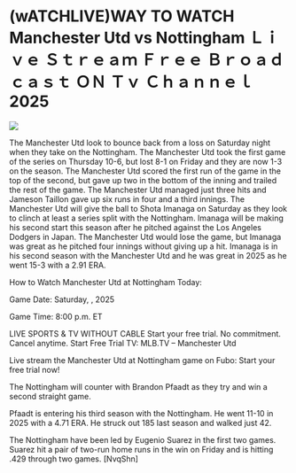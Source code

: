 # (wATCHLIVE)WAY TO WATCH Manchester Utd vs Nottingham Ｌｉｖｅ Ｓｔｒｅａｍ Ｆｒｅｅ Ｂｒｏａｄｃａｓｔ ＯＮ Ｔｖ Ｃｈａｎｎｅｌ  2025  
  
  
[![](https://i.imgur.com/qSNzIqt.png)](https://movie.rssnews.media/oqmMRKwTi.php)  
  
The Manchester Utd look to bounce back from a loss on Saturday night when they take on the Nottingham. The Manchester Utd took the first game of the series on Thursday 10-6, but lost 8-1 on Friday and they are now 1-3 on the season. The Manchester Utd scored the first run of the game in the top of the second, but gave up two in the bottom of the inning and trailed the rest of the game. The Manchester Utd managed just three hits and Jameson Taillon gave up six runs in four and a third innings. The Manchester Utd will give the ball to Shota Imanaga on Saturday as they look to clinch at least a series split with the Nottingham. Imanaga will be making his second start this season after he pitched against the Los Angeles Dodgers in Japan. The Manchester Utd would lose the game, but Imanaga was great as he pitched four innings without giving up a hit. Imanaga is in his second season with the Manchester Utd and he was great in 2025 as he went 15-3 with a 2.91 ERA.

How to Watch Manchester Utd at Nottingham Today:

Game Date: Saturday, , 2025

Game Time: 8:00 p.m. ET

LIVE SPORTS & TV WITHOUT CABLE
Start your free trial. No commitment. Cancel anytime.
Start Free Trial
TV: MLB.TV – Manchester Utd

Live stream the Manchester Utd at Nottingham game on Fubo: Start your free trial now!

The Nottingham will counter with Brandon Pfaadt as they try and win a second straight game.

Pfaadt is entering his third season with the Nottingham. He went 11-10 in 2025 with a 4.71 ERA. He struck out 185 last season and walked just 42.

The Nottingham have been led by Eugenio Suarez in the first two games. Suarez hit a pair of two-run home runs in the win on Friday and is hitting .429 through two games. [NvqShn]